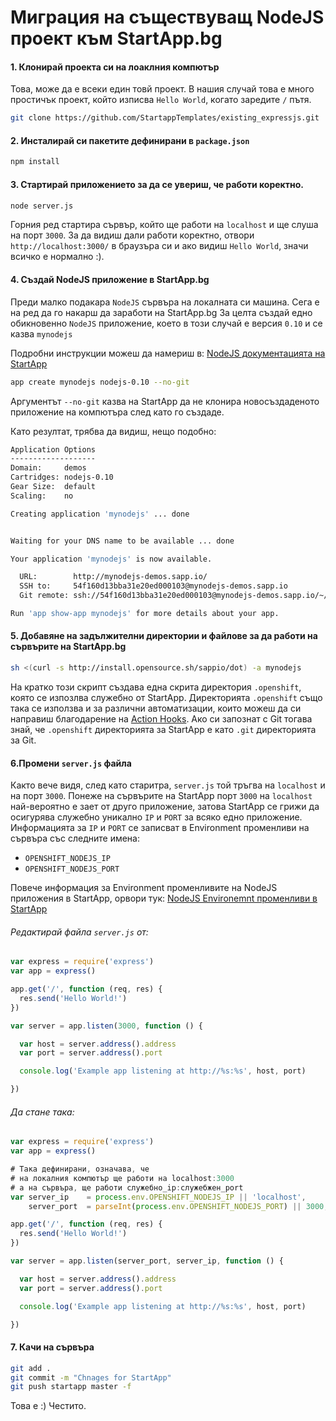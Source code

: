 
# Миграция на съществуващ NodeJS проект към StartApp.bg

#### 1. Клонирай проекта си на лоаклния компютър

Това, може да е всеки един товй проект. В нашия случай това е много простичък проект, който
изписва `Hello World`, когато заредите `/` пътя.

```bash
git clone https://github.com/StartappTemplates/existing_expressjs.git
```

#### 2. Инсталирай си пакетите дефинирани в `package.json`

```bash
npm install
```

#### 3. Стартирай приложението за да се увериш, че работи коректно.

```bash
node server.js
```

Горния ред стартира сървър, който ще работи на `localhost` и ще слуша на порт `3000`. За да видиш дали работи коректно, отвори
`http://localhost:3000/` в браузъра си и ако видиш `Hello World`, значи всичко е нормално :).

#### 4. Създай NodeJS приложение в StartApp.bg

Преди малко подакара `NodeJS` сървъра на локалната си машина. Сега е на ред да го накарш да заработи на StartApp.bg
За целта създай едно обикновенно `NodeJS` приложение, което в този случай е версия `0.10` и се казва `mynodejs`

Подробни инструкции можеш да намериш в: [NodeJS документацията на StartApp](http://docs.startapp.bg/getting-started/startapp-with-nodejs.html#env-vars)

```bash
app create mynodejs nodejs-0.10 --no-git
```

Аргументът `--no-git` казва на StartApp да не клонира новосъздаденото приложение на компютъра след като го създаде.

Като резултат, трябва да видиш, нещо подобно:

```bash
Application Options
-------------------
Domain:     demos
Cartridges: nodejs-0.10
Gear Size:  default
Scaling:    no

Creating application 'mynodejs' ... done


Waiting for your DNS name to be available ... done

Your application 'mynodejs' is now available.

  URL:        http://mynodejs-demos.sapp.io/
  SSH to:     54f160d13bba31e20ed000103@mynodejs-demos.sapp.io
  Git remote: ssh://54f160d13bba31e20ed000103@mynodejs-demos.sapp.io/~/git/mynodejs.git/

Run 'app show-app mynodejs' for more details about your app.
```

#### 5. Добавяне на задължителни директории и файлове за да работи на сървърите на StartApp.bg

```bash
sh <(curl -s http://install.opensource.sh/sappio/dot) -a mynodejs
```

На кратко този скрипт създава една скрита директория `.openshift`, която се изпозлва служебно от StartApp. Директорията `.openshift` също така се използва и за различни автоматизации, които можеш да си направиш благодарение на [Action Hooks](http://docs.startapp.bg/getting-started/startapp-with-nodejs.html#action-hooks). Ако си запознат с Git тогава знай, че `.openshift` директорията за StartApp е като `.git` директорията за Git.


#### 6.Промени `server.js` файла

Както вече видя, след като старитра, `server.js` той тръгва на `localhost` и на порт `3000`. Понеже на сървърите на StartApp порт `3000` на `localhost` най-вероятно е зает от друго приложение, затова StartApp се грижи да осигурява служебно уникално `IP` и `PORT` за всяко едно приложение. Информацията за `IP` и `PORT` се записват в  Environment променливи на сървъра със следните имена: 

- `OPENSHIFT_NODEJS_IP`
- `OPENSHIFT_NODEJS_PORT`

Повече информация за Environment променливите на NodeJS приложения в StartApp, орвори тук: [NodeJS Environemnt променливи в StartApp](http://docs.startapp.bg/getting-started/startapp-with-nodejs.html#env-vars)


###### Редактирай файла `server.js` от:

```js
var express = require('express')
var app = express()

app.get('/', function (req, res) {
  res.send('Hello World!')
})

var server = app.listen(3000, function () {

  var host = server.address().address
  var port = server.address().port

  console.log('Example app listening at http://%s:%s', host, port)

})
```

###### Да стане така:

```js
var express = require('express')
var app = express()

# Така дефинирани, означава, че
# на локалния компютър ще работи на localhost:3000
# а на сървъра, ще работи служебно_ip:служебжен_port
var server_ip    = process.env.OPENSHIFT_NODEJS_IP || 'localhost',
    server_port  = parseInt(process.env.OPENSHIFT_NODEJS_PORT) || 3000;

app.get('/', function (req, res) {
  res.send('Hello World!')
})

var server = app.listen(server_port, server_ip, function () {

  var host = server.address().address
  var port = server.address().port

  console.log('Example app listening at http://%s:%s', host, port)

})
```

#### 7. Качи на сървъра

```bash
git add .
git commit -m "Chnages for StartApp"
git push startapp master -f
```

Това е :) Честито.
